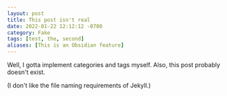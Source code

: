 ```yaml
---
layout: post
title: This post isn't real
date: 2022-01-22 12:12:12 -0700
category: Fake
tags: [test, the, second]
aliases: [This is an Obsidian feature]
---
```


Well, I gotta implement categories and tags myself. Also, this post probably doesn't exist.

(I don't like the file naming requirements of Jekyll.)
